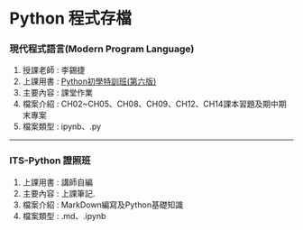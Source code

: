 # Python 程式存檔

###  現代程式語言(Modern Program Language)
1. 授課老師 : 李錫捷
2. 上課用書 : [Python初學特訓班(第六版)](https://www.gotop.com.tw/books/BookDetails.aspx?Types=v&bn=ACL071000)
3. 主要內容 : 課堂作業
4. 檔案介紹 : CH02~CH05、CH08、CH09、CH12、CH14課本習題及期中期末專案
5. 檔案類型 : ipynb、.py

---

### ITS-Python 證照班
1. 上課用書 : 講師自編
2. 主要內容 : 上課筆記. 
3. 檔案介紹 : MarkDown編寫及Python基礎知識
4. 檔案類型 : .md、.ipynb

